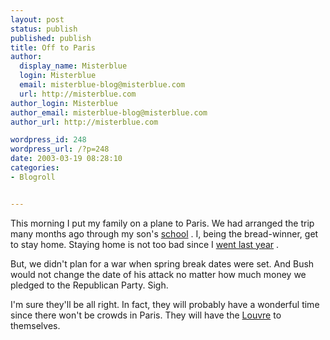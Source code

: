 ```yaml
---
layout: post
status: publish
published: publish
title: Off to Paris
author:
  display_name: Misterblue
  login: Misterblue
  email: misterblue-blog@misterblue.com
  url: http://misterblue.com
author_login: Misterblue
author_email: misterblue-blog@misterblue.com
author_url: http://misterblue.com

wordpress_id: 248
wordpress_url: /?p=248
date: 2003-03-19 08:28:10
categories:
- Blogroll


---
```

<p>
This morning I put my family on a plane to Paris.  We had arranged the trip many months ago through my son's
<a href="http://www.nwacademy.org">school</a>
. 
I, being the bread-winner, get to stay home.
Staying home is not too bad since I
<a href="http"//pics.misterblue.com/20020-Paris/">went last year</a>
.
</p>
<p>
But, we didn't plan for a war when spring break dates were set.
And Bush would not change the date of his attack no matter how much
money we pledged to the Republican Party.  Sigh.
</p>
<p>
I'm sure they'll be all right.
In fact, they will probably have a wonderful time since there won't be
crowds in Paris.  They will have the
<a href="http"//pics.misterblue.com/20020-Paris/Louvre/">Louvre</a>
to themselves.
</p>
